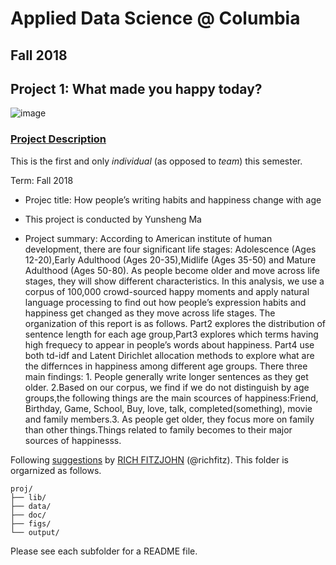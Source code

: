 # Applied Data Science @ Columbia
## Fall 2018
## Project 1: What made you happy today?

![image](figs/title.jpeg)

### [Project Description](doc/)
This is the first and only *individual* (as opposed to *team*) this semester. 

Term: Fall 2018

+ Projec title: How people’s writing habits and happiness change with age
+ This project is conducted by Yunsheng Ma

+ Project summary: According to American institute of human development, there are four significant life stages: Adolescence (Ages 12-20),Early Adulthood (Ages 20-35),Midlife (Ages 35-50) and Mature Adulthood (Ages 50-80). As people become older and move across life stages, they will show different characteristics. In this analysis, we use a corpus of 100,000 crowd-sourced happy moments and apply natural language processing to find out how people’s expression habits and happiness get changed as they move across life stages. The organization of this report is as follows. Part2 explores the distribution of sentence length for each age group,Part3 explores which terms having high frequecy to appear in people’s words about happiness. Part4 use both td-idf and Latent Dirichlet allocation methods to explore what are the differnces in happiness among different age groups. There three main findings: 1. People generally write longer sentences as they get older. 2.Based on our corpus, we find if we do not distinguish by age groups,the following things are the main scources of happiness:Friend, Birthday, Game, School, Buy, love, talk, completed(something), movie and family members.3. As people get older, they focus more on family than other things.Things related to family becomes to their major sources of happinesss.

Following [suggestions](http://nicercode.github.io/blog/2013-04-05-projects/) by [RICH FITZJOHN](http://nicercode.github.io/about/#Team) (@richfitz). This folder is orgarnized as follows.

```
proj/
├── lib/
├── data/
├── doc/
├── figs/
└── output/
```

Please see each subfolder for a README file.

